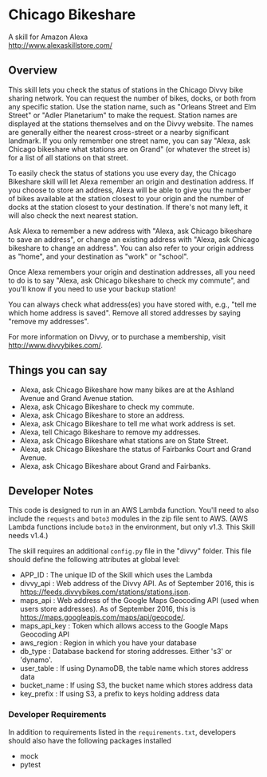 # Chicago Bikeshare

A skill for Amazon Alexa<br>
http://www.alexaskillstore.com/

## Overview

This skill lets you check the status of stations in the Chicago
Divvy bike sharing network. You can request the number of bikes,
docks, or both from any specific station. Use the station name,
such as "Orleans Street and Elm Street" or "Adler Planetarium"
to make the request. Station names are displayed at the stations
themselves and on the Divvy website. The names are generally either
the nearest cross-street or a nearby significant landmark. If you
only remember one street name, you can say "Alexa, ask Chicago 
bikeshare what stations are on Grand" (or whatever the street is)
for a list of all stations on that street.

To easily check the status of stations you use every day, the
Chicago Bikeshare skill will let Alexa remember an origin and
destination address. If you choose to store an address, Alexa
will be able to give you the number of bikes available at the
station closest to your origin and the number of docks at the
station closest to your destination. If there's not many left,
it will also check the next nearest station.

Ask Alexa to remember a new address with
"Alexa, ask Chicago bikeshare to save an address", or change
an existing address with
"Alexa, ask Chicago bikeshare to change an address". You can
also refer to your origin address as "home", and your destination
as "work" or "school".

Once Alexa remembers your origin and destination addresses, all
you need to do is to say "Alexa, ask Chicago bikeshare to check 
my commute", and you'll know if you need to use your backup station!

You can always check what address(es) you have stored with, e.g.,
"tell me which home address is saved". Remove all stored addresses
by saying "remove my addresses".

For more information on Divvy, or to purchase a membership, visit
http://www.divvybikes.com/.

## Things you can say

- Alexa, ask Chicago Bikeshare how many bikes are at the Ashland Avenue and Grand Avenue station.
- Alexa, ask Chicago Bikeshare to check my commute.
- Alexa, ask Chicago Bikeshare to store an address.
- Alexa, ask Chicago Bikeshare to tell me what work address is set.
- Alexa, tell Chicago Bikeshare to remove my addresses.
- Alexa, ask Chicago Bikeshare what stations are on State Street.
- Alexa, ask Chicago Bikeshare the status of Fairbanks Court and Grand Avenue.
- Alexa, ask Chicago Bikeshare about Grand and Fairbanks.

## Developer Notes

This code is designed to run in an AWS Lambda function.
You'll need to also include the `requests` and `boto3` modules
in the zip file sent to AWS. (AWS Lambda functions include `boto3`
in the environment, but only v1.3. This Skill needs v1.4.)

The skill requires an additional `config.py` file in the "divvy" folder.
This file should define the following attributes at global level:
- APP_ID : The unique ID of the Skill which uses the Lambda
- divvy_api : Web address of the Divvy API. As of September 2016, this is https://feeds.divvybikes.com/stations/stations.json.
- maps_api : Web address of the Google Maps Geocoding API (used when users store addresses). As of September 2016, this is https://maps.googleapis.com/maps/api/geocode/.
- maps_api_key : Token which allows access to the Google Maps Geocoding API
- aws_region : Region in which you have your database
- db_type : Database backend for storing addresses. Either 's3' or 'dynamo'.
- user_table : If using DynamoDB, the table name which stores address data
- bucket_name : If using S3, the bucket name which stores address data
- key_prefix : If using S3, a prefix to keys holding address data

### Developer Requirements

In addition to requirements listed in the `requirements.txt`, developers
should also have the following packages installed
- mock
- pytest